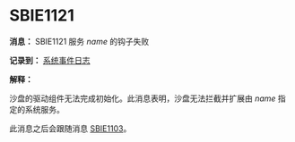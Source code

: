 # SBIE1121

**消息：** SBIE1121 服务 _name_ 的钩子失败

**记录到：** [系统事件日志](SystemEventLog.md)

**解释：**

沙盘的驱动组件无法完成初始化。此消息表明，沙盘无法拦截并扩展由 _name_ 指定的系统服务。

此消息之后会跟随消息 [SBIE1103](SBIE1103.md)。

